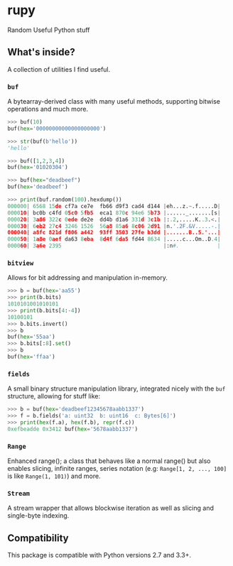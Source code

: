 

# rupy

Random Useful Python stuff

## What's inside?
A collection of utilities I find useful.

### `buf`
A bytearray-derived class with many useful methods, supporting bitwise operations and much more.

```python
>>> buf(10)
buf(hex='00000000000000000000')

>>> str(buf(b'hello'))
'hello'

>>> buf([1,2,3,4])
buf(hex='01020304')

>>> buf(hex="deadbeef")
buf(hex='deadbeef')

>>> print(buf.random(100).hexdump())
000000| 6568 15de cf7a ce7e  fb66 d9f3 cad4 d144 |eh...z.~.f.....D|
000010| bc0b c4fd 05c0 5fb5  eca1 870c 94e6 5b73 |......_.......[s|
000020| 3a86 322c 0ede de2e  dd4b d1a6 331d 3c1b |:.2,.....K..3.<.|
000030| 6eb2 27c4 3246 1526  56a8 85a6 8c06 2d91 |n.'.2F.&V.....-.|
000040| a8fc 821d f806 a442  93ff 3503 27fe b3dd |.......B..5.'...|
000050| 1a8e 0aef da63 8eba  8d4f 6da5 fd44 8634 |.....c...Om..D.4|
000060| 3a6e 2395                                |:n#.            |
```

### `bitview`
Allows for bit addressing and manipulation in-memory.

```python
>>> b = buf(hex='aa55')
>>> print(b.bits)
1010101001010101
>>> print(b.bits[4:-4])
10100101
>>> b.bits.invert()
>>> b
buf(hex='55aa')
>>> b.bits[:8].set()
>>> b
buf(hex='ffaa')
```

### `fields`
A small binary structure manipulation library, integrated nicely with the `buf` structure, allowing for stuff like:

```python
>>> b = buf(hex='deadbeef12345678aabb1337')
>>> f = b.fields('a: uint32  b: uint16  c: Bytes[6]')
>>> print(hex(f.a), hex(f.b), repr(f.c))
0xefbeadde 0x3412 buf(hex='5678aabb1337')
```

### `Range`
Enhanced range(); a class that behaves like a normal range() but also enables slicing, infinite ranges, 
series notation (e.g: `Range[1, 2, ..., 100]` is like `Range(1, 101)`) and more.

### `Stream`
A stream wrapper that allows blockwise iteration as well as slicing and single-byte indexing.

## Compatibility
This package is compatible with Python versions 2.7 and 3.3+.
